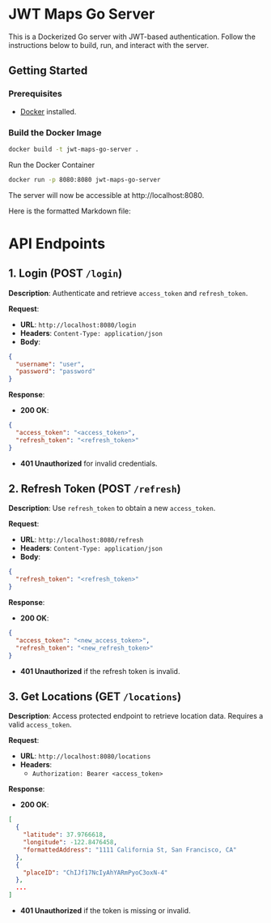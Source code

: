 # JWT Maps Go Server

This is a Dockerized Go server with JWT-based authentication. Follow the instructions below to build, run, and interact with the server.

## Getting Started

### Prerequisites

- [Docker](https://www.docker.com/get-started) installed.

### Build the Docker Image

```bash
docker build -t jwt-maps-go-server .
```

Run the Docker Container

```bash
docker run -p 8080:8080 jwt-maps-go-server
```
The server will now be accessible at http://localhost:8080.

Here is the formatted Markdown file:

# API Endpoints

## 1. Login (POST `/login`)
**Description**: Authenticate and retrieve `access_token` and `refresh_token`.

**Request**:
* **URL**: `http://localhost:8080/login`
* **Headers**: `Content-Type: application/json`
* **Body**:

```json
{
  "username": "user",
  "password": "password"
}
```

**Response**:
* **200 OK**:

```json
{
  "access_token": "<access_token>",
  "refresh_token": "<refresh_token>"
}
```
* **401 Unauthorized** for invalid credentials.

## 2. Refresh Token (POST `/refresh`)
**Description**: Use `refresh_token` to obtain a new `access_token`.

**Request**:
* **URL**: `http://localhost:8080/refresh`
* **Headers**: `Content-Type: application/json`
* **Body**:

```json
{
  "refresh_token": "<refresh_token>"
}
```

**Response**:
* **200 OK**:

```json
{
  "access_token": "<new_access_token>",
  "refresh_token": "<new_refresh_token>"
}
```
* **401 Unauthorized** if the refresh token is invalid.

## 3. Get Locations (GET `/locations`)
**Description**: Access protected endpoint to retrieve location data. Requires a valid `access_token`.

**Request**:
* **URL**: `http://localhost:8080/locations`
* **Headers**:
   * `Authorization: Bearer <access_token>`

**Response**:
* **200 OK**:

```json
[
  {
    "latitude": 37.9766618,
    "longitude": -122.8476458,
    "formattedAddress": "1111 California St, San Francisco, CA"
  },
  {
    "placeID": "ChIJf17NcIyAhYARmPyoC3oxN-4"
  },
  ...
]
```
* **401 Unauthorized** if the token is missing or invalid.
